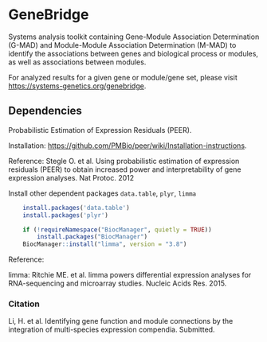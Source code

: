 # GeneBridge
Systems analysis toolkit containing Gene-Module Association Determination (G-MAD) and Module-Module Association Determination (M-MAD) to identify the associations between genes and biological process or modules, as well as associations between modules.

For analyzed results for a given gene or module/gene set, please visit https://systems-genetics.org/genebridge.

## Dependencies

Probabilistic Estimation of Expression Residuals (PEER). 

Installation: https://github.com/PMBio/peer/wiki/Installation-instructions. 

Reference: Stegle O. et al. Using probabilistic estimation of expression residuals (PEER) to obtain increased power and interpretability of gene expression analyses. Nat Protoc. 2012 

Install other dependent packages `data.table`, `plyr`, `limma`
```R
    install.packages('data.table')
    install.packages('plyr')

    if (!requireNamespace("BiocManager", quietly = TRUE))
        install.packages("BiocManager")
    BiocManager::install("limma", version = "3.8")
```    
Reference: 

limma: Ritchie ME. et al. limma powers differential expression analyses for RNA-sequencing and microarray studies. Nucleic Acids Res. 2015. 


### Citation
Li, H. et al. Identifying gene function and module connections by the integration of multi-species expression compendia. Submitted. 
